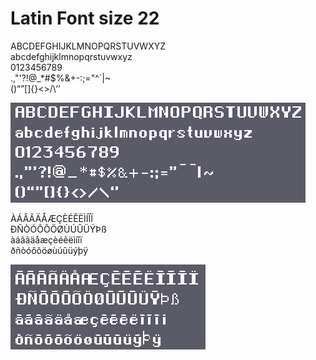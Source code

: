 # Latin Font size 22

ABCDEFGHIJKLMNOPQRSTUVWXYZ<br/>
abcdefghijklmnopqrstuvwxyz<br/>
0123456789<br/>
.,"'?!@_*#$%&+-:;="^`|~<br/>
()“”[]{}<>/\‘’<br/>

![basic-latin-22.png](basic-latin-22.png)

ÀÁÂÃÄÅÆÇÈÉÊËÌÍÎÏ<br/>
ÐÑÒÓÔÕÖØÙÚÛÜÝÞß<br/>
àáâãäåæçèéêëìíîï<br/>
ðñòóôõöøùúûüýþÿ

![more-latin-22.png](more-latin-22.png)